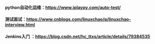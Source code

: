 #### python自动化运维：https://www.iplaypy.com/auto-test/



#### 测试面试：https://www.cnblogs.com/linuxchao/p/linuxchao-interview.html



#### Jenkins入门 ：https://blog.csdn.net/hc_ttxs/article/details/79384535











